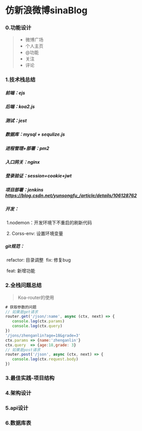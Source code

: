 # 仿新浪微博sinaBlog
### 0.功能设计

> * 微博广场
> * 个人主页
> * @功能
> * 关注
> * 评论

### 1.技术栈总结

##### 前端：ejs

##### 后端：koa2.js

##### 测试：jest

##### 数据库：mysql + sequlize.js

##### 进程管理+部署：pm2

##### 入口网关：nginx

##### 登录验证：session+cookie+jwt

##### 项目部署：jenkins https://blog.csdn.net/yunsongfu_/article/details/106128762

##### 开发：

​	1.nodemon：开发环境下不重启的刷新代码

​	2. Corss-env: 设置环境变量

##### git规范：

​	refactor: 目录调整
​    fix: 修复bug

​	feat: 新增功能

### 2.全栈问题总结

> Koa-router的使用

```js
# 获取参数的问题
// 如果是get请求
router.get('/json/:name', async (ctx, next) => {
   console.log(ctx.params) 
   console.log(ctx.query)
})
'/jons/zhenganlin?age=18&grade=3'
ctx.params => {name:'zhenganlin'}
ctx.query  => {age:18,grade: 3}
// 如果是post请求
router.post('/json', async (ctx, next) => {
   console.log(ctx.request.body) 
})
```



### 3.最佳实践-项目结构

### 4.架构设计

### 5.api设计

### 6.数据库表


